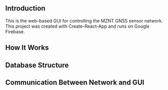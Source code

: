 ## Introduction
This is the web-based GUI for controlling the MZNT GNSS sensor network. This project was created with Create-React-App and runs on Google Firebase.

## How It Works

## Database Structure

## Communication Between Network and GUI